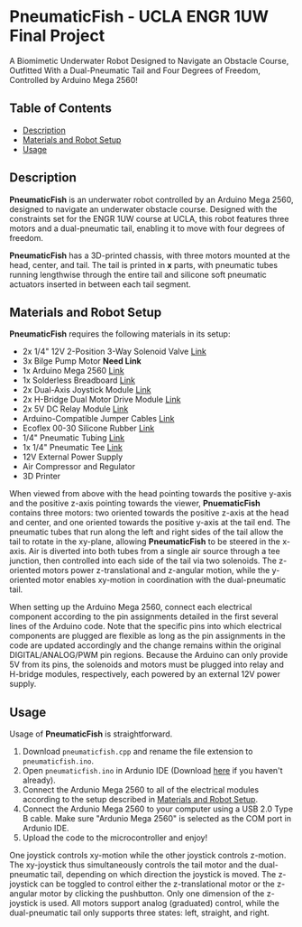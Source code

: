 # PneumaticFish - UCLA ENGR 1UW Final Project

A Biomimetic Underwater Robot Designed to Navigate an Obstacle Course, Outfitted With a Dual-Pneumatic Tail and Four Degrees of Freedom, Controlled by Arduino Mega 2560!


## Table of Contents

* [Description](#description)
* [Materials and Robot Setup](#materials-and-robot-setup)
* [Usage](#usage)

## Description

**PneumaticFish** is an underwater robot controlled by an Arduino Mega 2560, designed to navigate an underwater obstacle course. Designed with the constraints set for the ENGR 1UW course at UCLA, this robot features three motors and a dual-pneumatic tail, enabling it to move with four degrees of freedom. <br/>

**PneumaticFish** has a 3D-printed chassis, with three motors mounted at the head, center, and tail. The tail is printed in **x** parts, with pneumatic tubes running lengthwise through the entire tail and silicone soft pneumatic actuators inserted in between each tail segment. 

## Materials and Robot Setup

**PneumaticFish** requires the following materials in its setup: 
* 2x 1/4" 12V 2-Position 3-Way Solenoid Valve [Link](https://a.co/d/4U33Og6)
* 3x Bilge Pump Motor **Need Link**
* 1x Arduino Mega 2560 [Link](https://a.co/d/d7fq8C4)
* 1x Solderless Breadboard [Link](https://a.co/d/1CJI7wi)
* 2x Dual-Axis Joystick Module [Link](https://a.co/d/fT2if6U)
* 2x H-Bridge Dual Motor Drive Module [Link](https://a.co/d/jiryVRq)
* 2x 5V DC Relay Module [Link](https://a.co/d/7KeYKjm)
* Arduino-Compatible Jumper Cables [Link](https://a.co/d/d7FMUgr)
* Ecoflex 00-30 Silicone Rubber [Link](https://a.co/d/eTcQRdR)
* 1/4" Pneumatic Tubing [Link](https://a.co/d/9IjC0PE)
* 1x 1/4" Pneumatic Tee [Link](https://a.co/d/dHwe9kc)
* 12V External Power Supply
* Air Compressor and Regulator
* 3D Printer

When viewed from above with the head pointing towards the positive y-axis and the positive z-axis pointing towards the viewer, **PnuematicFish** contains three motors: two oriented towards the positive z-axis at the head and center, and one oriented towards the positive y-axis at the tail end. The pneumatic tubes that run along the left and right sides of the tail allow the tail to rotate in the xy-plane, allowing **PneumaticFish** to be steered in the x-axis. Air is diverted into both tubes from a single air source through a tee junction, then controlled into each side of the tail via two solenoids. The z-oriented motors power z-translational and z-angular motion, while the y-oriented motor enables xy-motion in coordination with the dual-pneumatic tail. <br/>

When setting up the Arduino Mega 2560, connect each electrical component according to the pin assignments detailed in the first several lines of the Arduino code. Note that the specific pins into which electrical components are plugged are flexible as long as the pin assignments in the code are updated accordingly and the change remains within the original DIGITAL/ANALOG/PWM pin regions. Because the Arduino can only provide 5V from its pins, the solenoids and motors must be plugged into relay and H-bridge modules, respectively, each powered by an external 12V power supply. 

## Usage

Usage of **PneumaticFish** is straightforward. 
1. Download `pneumaticfish.cpp` and rename the file extension to `pneumaticfish.ino`.
2. Open `pneumaticfish.ino` in Ardunio IDE (Download [here](https://www.arduino.cc/en/software/) if you haven't already).
3. Connect the Ardunio Mega 2560 to all of the electrical modules according to the setup described in [Materials and Robot Setup](#materials-and-robot-setup).
4. Connect the Ardunio Mega 2560 to your computer using a USB 2.0 Type B cable. Make sure "Ardunio Mega 2560" is selected as the COM port in Ardunio IDE.
5. Upload the code to the microcontroller and enjoy!

One joystick controls xy-motion while the other joystick controls z-motion. The xy-joystick thus simultaneously controls the tail motor and the dual-pneumatic tail, depending on which direction the joystick is moved. The z-joystick can be toggled to control either the z-translational motor or the z-angular motor by clicking the pushbutton. Only one dimension of the z-joystick is used. All motors support analog (graduated) control, while the dual-pneumatic tail only supports three states: left, straight, and right. 

